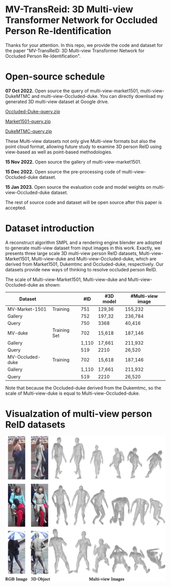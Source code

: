 # MV-TransReid:  3D Multi-view Transformer Network for Occluded Person Re-Identification

Thanks for your attention. In this repo, we provide the code and dataset for the paper "MV-TransReID: 3D Multi-view Transformer Network for Occluded Person Re-Identification".



# Open-source  schedule

**07 Oct 2022.** Open source the query of multi-view-market1501, multi-view-DukeMTMC and  multi-view-Occluded-duke. You can directly download my generated 3D multi-view dataset at  Google drive.

[Occluded-Duke-query.zip](https://drive.google.com/file/d/1cF_ozpjsbaFEa9tku1Kf_cTgkRNAozdy/view?usp=sharing)

[Market1501-query.zip](https://drive.google.com/file/d/1K2oqkP84ql5abFkp8V8vCvnR1b5N-VzM/view?usp=sharing)

[DukeMTMC-query.zip](https://drive.google.com/file/d/1iZgPoJ5dQKAcxjfKG2bvCSftoAbEoK3H/view?usp=sharing)

These Multi-view datasets not only give Multi-view formats but also the point cloud format, allowing future study to examine 3D person ReID using view-based as well as point-based methodologies.

**15 Nov 2022.** Open source the gallery of multi-view-market1501. 

**15 Dec 2022.** Open source the pre-processing code of  multi-view-Occluded-duke dataset. 

**15 Jan 2023.** Open source the evaluation code and model weights on multi-view-Occluded-duke dataset. 

The rest of  source code and dataset will be open source after this paper is accepted.



# Dataset introduction

A reconstruct algorithm SMPL and a rendering engine blender are adopted to generate multi-view dataset from input images in this work. Exactly, we presents three large scale 3D multi-view person ReID datasets, Multi-view-Market1501, Multi-view-duke and  Multi-view-Occluded-duke, which are derived from Market1501, Dukemtmc and Occluded-duke, respectively. Our datasets provide new ways of thinking to resolve occluded person ReID.

The scale of Multi-view-Market1501, Multi-view-duke and  Multi-view-Occluded-duke  as shown:

| Dataset          |              | #ID   | #3D model | #Multi-view image |
| ---------------- | ------------ | ----- | --------- | ----------------- |
| MV-Market-1501   | Training     | 751   | 129,36    | 155,232           |
| Gallery          |              | 752   | 197,32    | 236,784           |
| Query            |              | 750   | 3368      | 40,416            |
| MV-duke          | Training Set | 702   | 15,618    | 187,146           |
| Gallery          |              | 1,110 | 17,661    | 211,932           |
| Query            |              | 519   | 2210      | 26,520            |
| MV-Occluded-duke | Training     | 702   | 15,618    | 187,146           |
| Gallery          |              | 1,110 | 17,661    | 211,932           |
| Query            |              | 519   | 2210      | 26,520            |

Note that because the Occluded-duke derived from the Dukemtmc, so the scale of Multi-view-duke is equal to Multi-view-Occluded-duke. 
# Visualzation of multi-view person ReID datasets
![](https://github.com/yuzaiyangsemi/MV-TransReID/blob/main/vrfig.1.jpg?raw=true)

